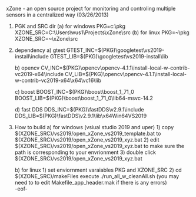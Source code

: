 xZone - an open source project for monitoring and controling multiple sensors in a centralized way
(03/26/2013)

1. PGK and SRC dir
	(a) for windows
		PKG=c:\pkg
		XZONE_SRC=C:\Users\wus1\Projects\xZone\src
	(b) for linux
		PKG=~\pkg
		XZONE_SRC=~\xZone\src
	
1. dependency
    a) gtest
      GTEST_INC=$(PKG)\googletest\vs2019-install\include
	  GTEST_LIB=$(PKG)\googletest\vs2019-install\lib
	  
    b) opencv
		CV_INC=$(PKG)\opencv\opencv-4.1.1\install-local-w-contrib-vc2019-x64\include
		CV_LIB=$(PKG)\opencv\opencv-4.1.1\install-local-w-contrib-vc2019-x64\x64\vc16\lib
	
	c) boost
		BOOST_INC=$(PKG)\boost\boost_1_71_0
		BOOST_LIB=$(PKG)\boost\boost_1_71_0\lib64-msvc-14.2
		
	d) fast DDS
		DDS_INC=$(PKG)\fastDDS\v2.9.1\include
		DDS_LIB=$(PKG)\fastDDS\v2.9.1\lib\x64Win64VS2019
	
2. How to build 
	a) for windows (vsiual studio 2019 and uper)
	   1) copy $(XZONE_SRC)/vs2019/open_xZone_vs2019_template.bat to $(XZONE_SRC)/vs2019/open_xZone_vs2019_xyz.bat
	   2) edit  $(XZONE_SRC)/vs2019/open_xZone_vs2019_xyz.bat to make sure the path is corresponding to your envrionment
	   3) double click $(XZONE_SRC)/vs2019/open_xZone_vs2019_xyz.bat
	   
	b) for linux
	   1) set enviornment varaiables PKG and XZONE_SRC 
	   2) cd $(XZONE_SRC)/makeFiles execute 
	      ./run_all_w_cleanAll.sh 
	   	  (you may need to to edit Makefile_app_header.mak if there is any errors)	  
-eof-